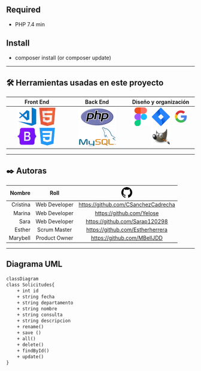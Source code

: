 

## Required

- PHP 7.4 min



## Install

- composer install (or composer update)


<hr>

## 🛠️ Herramientas usadas en este proyecto


| Front End | Back End | Diseño y organización | 
| :---: | :---: | :---: |
| <img src="https://github.com/Yelose/Yelose/blob/main/img/vscode.png"> <img src="https://github.com/Yelose/Yelose/blob/main/img/html.png"> <img src="https://github.com/Yelose/Yelose/blob/main/img/bootstrap.png">  <img src="https://github.com/Yelose/Yelose/blob/main/img/css.png"> | <img src="https://github.com/Yelose/Yelose/blob/main/img/php.png">  <img src="https://github.com/Yelose/Yelose/blob/main/img/mysql.png"> | <img src="https://github.com/Yelose/Yelose/blob/main/img/figma.png"> <img src="https://github.com/Yelose/Yelose/blob/main/img/jira.png"> <img src="https://github.com/Yelose/Yelose/blob/main/img/google.png"> <img src="https://github.com/Yelose/Yelose/blob/main/img/gimp.png"> |



<hr>

## ✒️ Autoras 

| Nombre | Roll | <img src="https://github.com/Yelose/Yelose/blob/main/img/github.png" width="30px" height="30px"> |
| ---: | :---: | :---: |
| Cristina | Web Developer| https://github.com/CSanchezCadrecha |
| Marina | Web Developer| https://github.com/Yelose |
| Sara | Web Developer | https://github.com/Sarap120298 |
| Esther | Scrum Master | https://github.com/Estherherrera |
| Marybell | Product Owner | https://github.com/MBellJDD |

<hr>

## Diagrama UML

``` mermaid
classDiagram
class Solicitudes{
    + int id
    + string fecha
    + string departamento
    + string nombre
    + string consulta
    + string descripcion 
    + rename()
    + save ()
    + all()
    + delete()
    + findById()
    + update()
}
```
